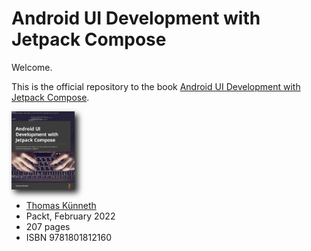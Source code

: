 # Android UI Development with Jetpack Compose

Welcome.

This is the official repository to the book [Android UI Development with Jetpack Compose](https://www.packtpub.com/product/android-ui-development-with-jetpack-compose/9781801812160).

<img style="-webkit-filter: drop-shadow(5px 5px 5px #222); filter: drop-shadow(5px 5px 5px #222)" src="assets/cover.jpg" width="20%" />

- [Thomas K&uuml;nneth](https://thomaskuenneth.eu/)
- Packt, February 2022
- 207 pages
- ISBN 9781801812160
